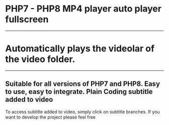 # PHP7 - PHP8 MP4 player auto player fullscreen 
--------------------------------------------
# Automatically plays the videolar of the video folder.
--------------------------------------------
Suitable for all versions of PHP7 and PHP8.
Easy to use, easy to integrate. Plain Coding
subtitle added to video
--------------------------------------------
To access subtitle added to video, simply click on subtitle branches.
If you want to develop the project please feel free
